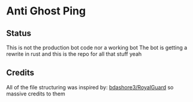 # Anti Ghost Ping

## Status 
This is not the production bot code nor a working bot
The bot is getting a rewrite in rust and this is the repo for all that stuff yeah

## Credits
All of the file structuring was inspired by: [bdashore3/RoyalGuard](https://github.com/bdashore3/RoyalGuard) so massive credits to them
